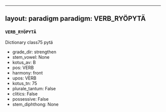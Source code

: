 
---
layout: paradigm
paradigm: VERB_RYÖPYTÄ
---
### ` VERB_RYÖPYTÄ `

Dictionary class75 pytä
* grade_dir: strengthen
* stem_vowel: None
* kotus_av: B
* pos: VERB
* harmony: front
* upos: VERB
* kotus_tn: 75
* plurale_tantum: False
* clitics: False
* possessive: False
* stem_diphthong: None
